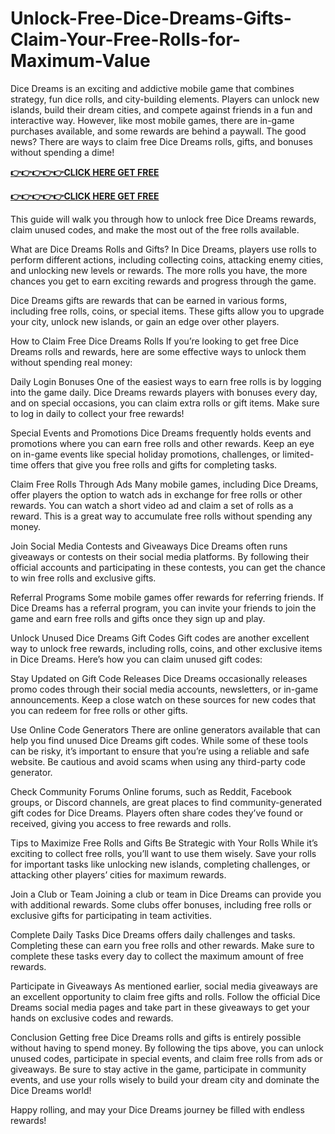 # Unlock-Free-Dice-Dreams-Gifts-Claim-Your-Free-Rolls-for-Maximum-Value
Dice Dreams is an exciting and addictive mobile game that combines strategy, fun dice rolls, and city-building elements. Players can unlock new islands, build their dream cities, and compete against friends in a fun and interactive way. However, like most mobile games, there are in-game purchases available, and some rewards are behind a paywall. The good news? There are ways to claim free Dice Dreams rolls, gifts, and bonuses without spending a dime!



**[👉👉👉👉👉CLICK HERE GET FREE](https://usaofferzon.com/dicedreams)**


**[👉👉👉👉👉CLICK HERE GET FREE](https://usaofferzon.com/xbox)**



This guide will walk you through how to unlock free Dice Dreams rewards, claim unused codes, and make the most out of the free rolls available.

What are Dice Dreams Rolls and Gifts?
In Dice Dreams, players use rolls to perform different actions, including collecting coins, attacking enemy cities, and unlocking new levels or rewards. The more rolls you have, the more chances you get to earn exciting rewards and progress through the game.

Dice Dreams gifts are rewards that can be earned in various forms, including free rolls, coins, or special items. These gifts allow you to upgrade your city, unlock new islands, or gain an edge over other players.

How to Claim Free Dice Dreams Rolls
If you’re looking to get free Dice Dreams rolls and rewards, here are some effective ways to unlock them without spending real money:

Daily Login Bonuses
One of the easiest ways to earn free rolls is by logging into the game daily. Dice Dreams rewards players with bonuses every day, and on special occasions, you can claim extra rolls or gift items. Make sure to log in daily to collect your free rewards!

Special Events and Promotions
Dice Dreams frequently holds events and promotions where you can earn free rolls and other rewards. Keep an eye on in-game events like special holiday promotions, challenges, or limited-time offers that give you free rolls and gifts for completing tasks.

Claim Free Rolls Through Ads
Many mobile games, including Dice Dreams, offer players the option to watch ads in exchange for free rolls or other rewards. You can watch a short video ad and claim a set of rolls as a reward. This is a great way to accumulate free rolls without spending any money.

Join Social Media Contests and Giveaways
Dice Dreams often runs giveaways or contests on their social media platforms. By following their official accounts and participating in these contests, you can get the chance to win free rolls and exclusive gifts.

Referral Programs
Some mobile games offer rewards for referring friends. If Dice Dreams has a referral program, you can invite your friends to join the game and earn free rolls and gifts once they sign up and play.

Unlock Unused Dice Dreams Gift Codes
Gift codes are another excellent way to unlock free rewards, including rolls, coins, and other exclusive items in Dice Dreams. Here’s how you can claim unused gift codes:

Stay Updated on Gift Code Releases
Dice Dreams occasionally releases promo codes through their social media accounts, newsletters, or in-game announcements. Keep a close watch on these sources for new codes that you can redeem for free rolls or other gifts.

Use Online Code Generators
There are online generators available that can help you find unused Dice Dreams gift codes. While some of these tools can be risky, it’s important to ensure that you’re using a reliable and safe website. Be cautious and avoid scams when using any third-party code generator.

Check Community Forums
Online forums, such as Reddit, Facebook groups, or Discord channels, are great places to find community-generated gift codes for Dice Dreams. Players often share codes they’ve found or received, giving you access to free rewards and rolls.

Tips to Maximize Free Rolls and Gifts
Be Strategic with Your Rolls
While it’s exciting to collect free rolls, you’ll want to use them wisely. Save your rolls for important tasks like unlocking new islands, completing challenges, or attacking other players’ cities for maximum rewards.

Join a Club or Team
Joining a club or team in Dice Dreams can provide you with additional rewards. Some clubs offer bonuses, including free rolls or exclusive gifts for participating in team activities.

Complete Daily Tasks
Dice Dreams offers daily challenges and tasks. Completing these can earn you free rolls and other rewards. Make sure to complete these tasks every day to collect the maximum amount of free rewards.

Participate in Giveaways
As mentioned earlier, social media giveaways are an excellent opportunity to claim free gifts and rolls. Follow the official Dice Dreams social media pages and take part in these giveaways to get your hands on exclusive codes and rewards.

Conclusion
Getting free Dice Dreams rolls and gifts is entirely possible without having to spend money. By following the tips above, you can unlock unused codes, participate in special events, and claim free rolls from ads or giveaways. Be sure to stay active in the game, participate in community events, and use your rolls wisely to build your dream city and dominate the Dice Dreams world!

Happy rolling, and may your Dice Dreams journey be filled with endless rewards!

